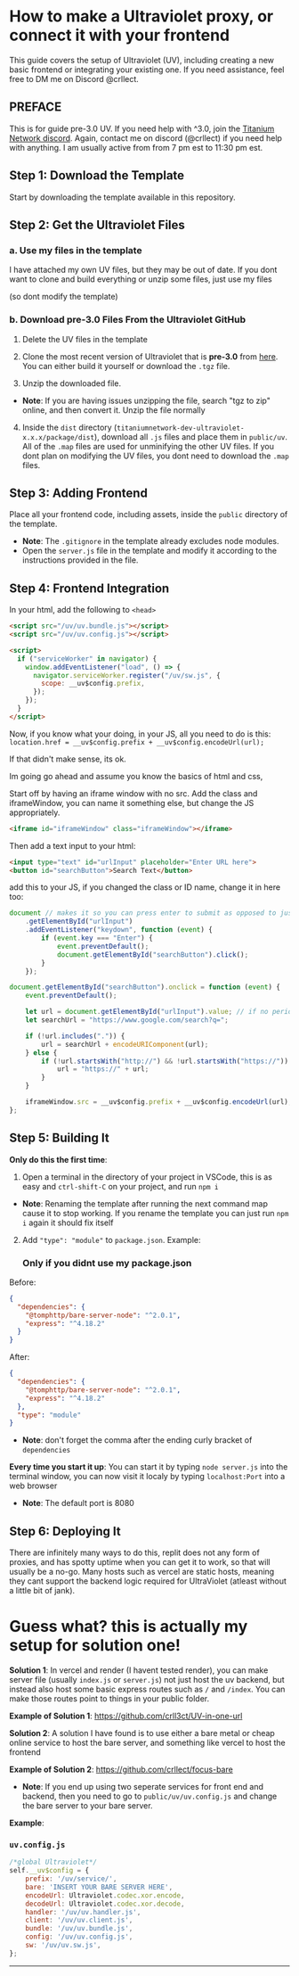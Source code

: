 # How to make a Ultraviolet proxy, or connect it with your frontend

This guide covers the setup of Ultraviolet (UV), including creating a new basic frontend or integrating your existing one. If you need assistance, feel free to DM me on Discord @crllect.

## PREFACE

This is for guide pre-3.0 UV. If you need help with ^3.0, join the [Titanium Network discord](https://discord.gg/unblock). Again, contact me on discord (@crllect) if you need help with anything. I am usually active from from 7 pm est to 11:30 pm est.

## Step 1: Download the Template

Start by downloading the template available in this repository.

## Step 2: Get the Ultraviolet Files

### a. Use my files in the template

I have attached my own UV files, but they may be out of date. If you dont want to clone and build everything or unzip some files, just use my files

(so dont modify the template)

### b. Download pre-3.0 Files From the Ultraviolet GitHub

1. Delete the UV files in the template

2. Clone the most recent version of Ultraviolet that is **pre-3.0** from [here](https://github.com/titaniumnetwork-dev/Ultraviolet/releases). You can either build it yourself or download the `.tgz` file.

3. Unzip the downloaded file.

- **Note**: If you are having issues unzipping the file, search "tgz to zip" online, and then convert it. Unzip the file normally
  
4. Inside the `dist` directory (`titaniumnetwork-dev-ultraviolet-x.x.x/package/dist`), download all `.js` files and place them in `public/uv`. All of the `.map` files are used for unminifying the other UV files. If you dont plan on modifying the UV files, you dont need to download the `.map` files.

## Step 3: Adding Frontend

Place all your frontend code, including assets, inside the `public` directory of the template.

- **Note**: The `.gitignore` in the template already excludes node modules.
- Open the `server.js` file in the template and modify it according to the instructions provided in the file.

## Step 4: Frontend Integration

In your html, add the following to `<head>`
```html
<script src="/uv/uv.bundle.js"></script>
<script src="/uv/uv.config.js"></script>

<script>
  if ("serviceWorker" in navigator) {
    window.addEventListener("load", () => {
      navigator.serviceWorker.register("/uv/sw.js", {
        scope: __uv$config.prefix,
      });
    });
  }
</script>
```

Now, if you know what your doing, in your JS, all you need to do is this:
`location.href = __uv$config.prefix + __uv$config.encodeUrl(url);`

If that didn't make sense, its ok.

Im going go ahead and assume you know the basics of html and css,

Start off by having an iframe window with no src. Add the class and iframeWindow, you can name it something else, but change the JS appropriately.
```html
<iframe id="iframeWindow" class="iframeWindow"></iframe>
```

Then add a text input to your html:
```html
<input type="text" id="urlInput" placeholder="Enter URL here">
<button id="searchButton">Search Text</button>
```

add this to your JS, if you changed the class or ID name, change it in here too:
```js
document // makes it so you can press enter to submit as opposed to just being able to press a button
    .getElementById("urlInput")
    .addEventListener("keydown", function (event) {
        if (event.key === "Enter") {
            event.preventDefault();
            document.getElementById("searchButton").click();
        }
    });

document.getElementById("searchButton").onclick = function (event) {
    event.preventDefault();

    let url = document.getElementById("urlInput").value; // if no periods are detected in the input, search google instead
    let searchUrl = "https://www.google.com/search?q=";

    if (!url.includes(".")) {
        url = searchUrl + encodeURIComponent(url);
    } else {
        if (!url.startsWith("http://") && !url.startsWith("https://")) { // if no http or https is detected, add https automatically
            url = "https://" + url;
        }
    }

    iframeWindow.src = __uv$config.prefix + __uv$config.encodeUrl(url);
};
```

## Step 5: Building It

**Only do this the first time**:
1. Open a terminal in the directory of your project in VSCode, this is as easy and `ctrl-shift-C` on your project, and run `npm i`

- **Note**: Renaming the template after running the next command map cause it to stop working. If you rename the template you can just run `npm i` again it should fix itself


2. Add `"type": "module"` to `package.json`. Example:
   ### Only if you didnt use my package.json
Before:
```json
{
  "dependencies": {
    "@tomphttp/bare-server-node": "^2.0.1",
    "express": "^4.18.2"
  }
}
```

After:
```json
{
  "dependencies": {
    "@tomphttp/bare-server-node": "^2.0.1",
    "express": "^4.18.2"
  },
  "type": "module"
}
```
- **Note**: don't forget the comma after the ending curly bracket of `dependencies`

**Every time you start it up**:
You can start it by typing `node server.js` into the terminal window, you can now visit it localy by typing `localhost:Port` into a web browser

- **Note**: The default port is 8080 

## Step 6: Deploying It

There are infinitely many ways to do this, replit does not any form of proxies, and has spotty uptime when you can get it to work, so that will usually be a no-go. Many hosts such as vercel are static hosts, meaning they cant support the backend logic required for UltraViolet (atleast without a little bit of jank).

# Guess what? this is actually my setup for solution one!

**Solution 1**: In vercel and render (I havent tested render), you can make server file (usually `index.js` or `server.js`) not just host the uv backend, but instead also host some basic express routes such as `/` and `/index`. You can make those routes point to things in your public folder.

**Example of Solution 1**: https://github.com/crll3ct/UV-in-one-url


**Solution  2**: A solution I have found is to use either a bare metal or cheap online service to host the bare server, and something like vercel to host the frontend

**Example of Solution 2**: https://github.com/crllect/focus-bare

 - **Note**: If you end up using two seperate services for front end and backend, then you need to go to `public/uv/uv.config.js` and change the bare server to your bare server.

**Example**:
### `uv.config.js`
```js
/*global Ultraviolet*/
self.__uv$config = {
    prefix: '/uv/service/',
    bare: 'INSERT YOUR BARE SERVER HERE',
    encodeUrl: Ultraviolet.codec.xor.encode,
    decodeUrl: Ultraviolet.codec.xor.decode,
    handler: '/uv/uv.handler.js',
    client: '/uv/uv.client.js',
    bundle: '/uv/uv.bundle.js',
    config: '/uv/uv.config.js',
    sw: '/uv/uv.sw.js',
};
```
---
